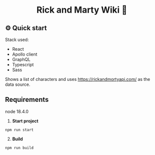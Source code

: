 <h1 align="center">
  Rick and Marty Wiki 🧪
</h1>

## ⚙️ Quick start

Stack used:

- React
- Apollo client
- GraphQL
- Typescript
- Sass

Shows a list of characters and uses https://rickandmortyapi.com/ as the data source.

## Requirements

node 18.4.0

1.  **Start project**

```shell
npm run start
```

2.  **Build**

```shell
npm run build
```

